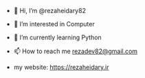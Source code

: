 - 👋 Hi, I’m @rezaheidary82
- 👀 I’m interested in Computer
- 🌱 I’m currently learning Python
- 📫 How to reach me rezadev82@gmail.com
  
- my website: https://rezaheidary.ir
<!---
rezaheidary82/rezaheidary82 is a ✨ special ✨ repository because its `README.md` (this file) appears on your GitHub profile.
You can click the Preview link to take a look at your changes.
--->
